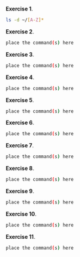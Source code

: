 **Exercise 1**.
```bash
ls -d ~/[A-Z]*

```

**Exercise 2**.
```bash
place the command(s) here
```

**Exercise 3**.
```bash
place the command(s) here
```

**Exercise 4**.
```bash
place the command(s) here
```

**Exercise 5**.
```bash
place the command(s) here
```

**Exercise 6**.
```bash
place the command(s) here
```

**Exercise 7**.
```bash
place the command(s) here
```

**Exercise 8**.
```bash
place the command(s) here
```

**Exercise 9**.
```bash
place the command(s) here
```

**Exercise 10**.
```bash
place the command(s) here
```

**Exercise 11**.
```bash
place the command(s) here
```
